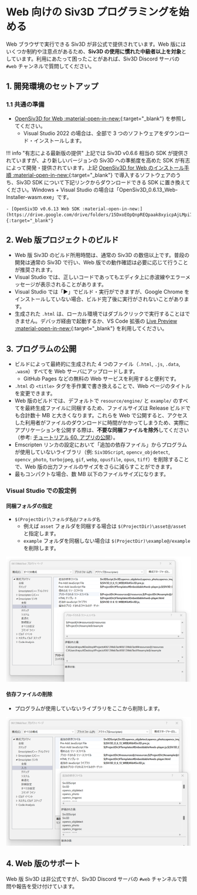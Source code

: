 # Web 向けの Siv3D プログラミングを始める
Web ブラウザで実行できる Siv3D が非公式で提供されています。Web 版にはいくつか制約や注意点があるため、**Siv3D の使用に慣れた中級者以上を対象**としています。利用にあたって困ったことがあれば、Siv3D Discord サーバの `#web` チャンネルで質問してください。

## 1. 開発環境のセットアップ

### 1.1 共通の準備
- [OpenSiv3D for Web :material-open-in-new:](https://siv3d.kamenokosoft.com/docs/ja/){:target="_blank"} を参照してください。
	- Visual Studio 2022 の場合は、全部で 3 つのソフトウェアをダウンロード・インストールします。

!!! info "有志による最新版の提供"
	上記では Siv3D v0.6.6 相当の SDK が提供されていますが、より新しいバージョンの Siv3D への準拠度を高めた SDK が有志によって開発・提供されています。上記 [OpenSiv3D for Web のインストール手順 :material-open-in-new:](https://siv3d.kamenokosoft.com/docs/ja/){:target="_blank"} で導入するソフトウェアのうち、Siv3D SDK について下記リンクからダウンロードできる SDK に置き換えてください。Windows + Visual Studio の場合は「OpenSiv3D_0.6.13_Web-Installer-wasm.exe」です。

	- [OpenSiv3D v0.6.13 Web SDK :material-open-in-new:](https://drive.google.com/drive/folders/15DxoEOpQnpREQpaak8xyicpAjLMpi7EX){:target="_blank"}


## 2. Web 版プロジェクトのビルド
- Web 版 Siv3D のビルド所用時間は、通常の Siv3D の数倍以上です。普段の開発は通常の Siv3D で行い、Web 版での動作確認は必要に応じて行うことが推奨されます。
- Visual Studio では、正しいコードであってもエディタ上に赤波線やエラーメッセージが表示されることがあります。
- Visual Studio では「▶」でビルド・実行ができますが、Google Chrome をインストールしていない場合、ビルド完了後に実行がされないことがあります。
- 生成された `.html` は、ローカル環境ではダブルクリックで実行することはできません。デバッガ経由で起動するか、VS Code 拡張の [Live Preview :material-open-in-new:](https://marketplace.visualstudio.com/items?itemName=ms-vscode.live-server){:target="_blank"} を利用してください。


## 3. プログラムの公開
- ビルドによって最終的に生成された 4 つのファイル（`.html`, `.js`, `.data`, `.wasm`）すべてを Web サーバにアップロードします。
	- GitHub Pages などの無料の Web サービスを利用すると便利です。
- `.html` の `<title>` タグを手作業で書き換えることで、Web ページのタイトルを変更できます。
- Web 版のビルドでは、デフォルトで `resource/engine/` と `example/` のすべてを最終生成ファイルに同梱するため、ファイルサイズは Release ビルドでも合計数十 MB と大きくなります。これらを Web で公開すると、アクセスした利用者がファイルのダウンロードに時間がかかってしまうため、実際にアプリケーションを公開する際は、**不要な同梱ファイルを除外**してください（参考: [チュートリアル 60. アプリの公開](../tutorial3/release.md)）。
- Emscripten リンカの設定において「追加の依存ファイル」からプログラムが使用していないライブラリ（例: `Siv3DScript`, `opencv_objdetect`, `opencv_photo`, `turbojpeg`, `gif`, `webp`, `opusfile`, `opus`, `tiff`）を削除することで、Web 版の出力ファイルのサイズをさらに減らすことができます。
- 最もコンパクトな場合、数 MB 以下のファイルサイズになります。

### Visual Studio での設定例
#### 同梱フォルダの指定
- `$(ProjectDir)\フォルダ名@/フォルダ名`
	- 例えば `asset` フォルダを同梱する場合は `$(ProjectDir)\asset@/asset` と指定します。
	- `example` フォルダを同梱しない場合は `$(ProjectDir)\example@/example` を削除します。
<div class="noshadow-75"><img src="https://raw.githubusercontent.com/Siv3D/siv3d.site.resource/main/v7/download/web1.png"></div>

#### 依存ファイルの削除
- プログラムが使用していないライブラリをここから削除します。
<div class="noshadow-75"><img src="https://raw.githubusercontent.com/Siv3D/siv3d.site.resource/main/v7/download/web2.png"></div>


## 4. Web 版のサポート
Web 版 Siv3D は非公式ですが、Siv3D Discord サーバの `#web` チャンネルで質問や報告を受け付けています。

